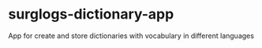 # surglogs-dictionary-app
App for create and store dictionaries with vocabulary in different languages
